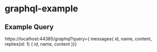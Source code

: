 # graphql-example

## Example Query
https://localhost:44385/graphql?query={ messages{ id, name, content, replies(id: 1) { id, name, content }}}
